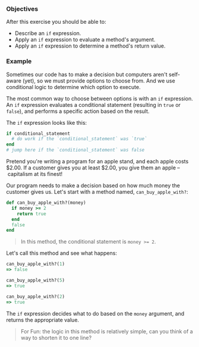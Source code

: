<!-- { ids:[67], language:'Ruby', type:'workshop', order: 0, name:'If Expression', description:'Learn how to evaluate arguments and determine values with the if expression.' }-->

### Objectives

After this exercise you should be able to:

- Describe an `if` expression.
- Apply an `if` expression to evaluate a method's argument.
- Apply an `if` expression to determine a method's return value.

### Example

Sometimes our code has to make a decision but computers aren't self-aware (yet), so we must provide options to choose from. And we use conditional logic to determine which option to execute.

The most common way to choose between options is with an `if` expression. An `if` expression evaluates a conditional statement (resulting in `true` or `false`), and performs a specific action based on the result.

The `if` expression looks like this:

```ruby
if conditional_statement
  # do work if the `conditional_statement` was `true`
end
# jump here if the `conditional_statement` was false
```

Pretend you're writing a program for an apple stand, and each apple costs $2.00. If a customer gives you at least $2.00, you give them an apple – capitalism at its finest!

Our program needs to make a decision based on how much money the customer gives us. Let's start with a method named, `can_buy_apple_with?`:

```ruby
def can_buy_apple_with?(money)
  if money >= 2
    return true
  end
  false
end
```

> In this method, the conditional statement is `money >= 2`.

Let's call this method and see what happens:

```ruby
can_buy_apple_with?(1)
=> false

can_buy_apple_with?(5)
=> true

can_buy_apple_with?(2)
=> true
```

The `if` expression decides what to do based on the `money` argument, and returns the appropriate value.

> For Fun: the logic in this method is relatively simple, can you think of a way to shorten it to one line?
